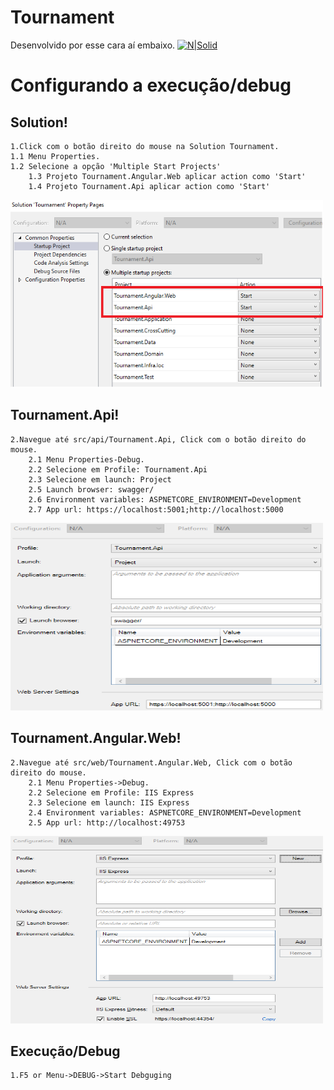 # Tournament

Desenvolvido por esse cara aí embaixo.
[![N|Solid](https://avatars1.githubusercontent.com/u/16047163?s=100&v=4)](https://github.com/MarcAdans)

# Configurando a execução/debug

## Solution!
    1.Click com o botão direito do mouse na Solution Tournament.
    1.1 Menu Properties.
    1.2 Selecione a opção 'Multiple Start Projects'
        1.3 Projeto Tournament.Angular.Web aplicar action como 'Start'
        1.4 Projeto Tournament.Api aplicar action como 'Start'
        
        
<a href="https://raw.githubusercontent.com/MarcAdans/Tournament/master/doc/img/solution-property.png"><img src="https://raw.githubusercontent.com/MarcAdans/Tournament/master/doc/img/solution-property.png" height="300" width="500" ></a>

## Tournament.Api!
    2.Navegue até src/api/Tournament.Api, Click com o botão direito do mouse.
        2.1 Menu Properties-Debug.
        2.2 Selecione em Profile: Tournament.Api
        2.3 Selecione em launch: Project
        2.5 Launch browser: swagger/
        2.6 Environment variables: ASPNETCORE_ENVIRONMENT=Development
        2.7 App url: https://localhost:5001;http://localhost:5000
<a href="https://raw.githubusercontent.com/MarcAdans/Tournament/master/doc/img/project-api.png"><img src="https://raw.githubusercontent.com/MarcAdans/Tournament/master/doc/img/project-api.png" height="300" width="500" ></a>


## Tournament.Angular.Web!
    2.Navegue até src/web/Tournament.Angular.Web, Click com o botão direito do mouse.
        2.1 Menu Properties->Debug.
        2.2 Selecione em Profile: IIS Express
        2.3 Selecione em launch: IIS Express
        2.4 Environment variables: ASPNETCORE_ENVIRONMENT=Development
        2.5 App url: http://localhost:49753
<a href="https://raw.githubusercontent.com/MarcAdans/Tournament/master/doc/img/project-web.png"><img src="https://raw.githubusercontent.com/MarcAdans/Tournament/master/doc/img/project-web.png" height="300" width="500" ></a>

## Execução/Debug

    1.F5 or Menu->DEBUG->Start Debguging
        
